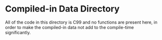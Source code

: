 Compiled-in Data Directory
==========================

All of the code in this directory is C99 and no functions are present here, in order to make
the compiled-in data not add to the compile-time significantly.
